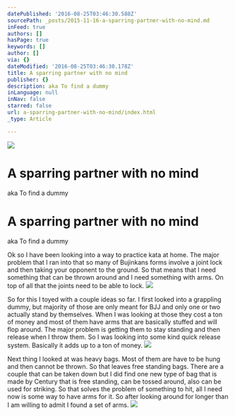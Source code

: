 ```yaml
---
datePublished: '2016-08-25T03:46:30.588Z'
sourcePath: _posts/2015-11-16-a-sparring-partner-with-no-mind.md
inFeed: true
authors: []
hasPage: true
keywords: []
author: []
via: {}
dateModified: '2016-08-25T03:46:30.178Z'
title: A sparring partner with no mind
publisher: {}
description: aka To find a dummy
inLanguage: null
inNav: false
starred: false
url: a-sparring-partner-with-no-mind/index.html
_type: Article

---
```

![](https://the-grid-user-content.s3-us-west-2.amazonaws.com/4a5f02ef-8880-40ec-a0bc-0cd5e1fe0a0c.jpg)

# A sparring partner with no mind

aka To find a dummy

# A sparring partner with no mind

aka To find a dummy

Ok so I have been looking into a way to practice kata at home. The major problem that I ran into that so many of Bujinkans forms involve a joint lock and then taking your opponent to the ground. So that means that I need something that can be thrown around and I need something with arms. On top of all that the joints need to be able to lock.
![](https://the-grid-user-content.s3-us-west-2.amazonaws.com/bc93442a-b417-415f-ad55-d0209926987e.jpg)

So for this I toyed with a couple ideas so far. I first looked into a grappling dummy, but majority of those are only meant for BJJ and only one or two actually stand by themselves. When I was looking at those they cost a ton of money and most of them have arms that are basically stuffed and will flop around. The major problem is getting them to stay standing and then release when I throw them. So I was looking into some kind quick release system. Basically it adds up to a ton of money.
![](https://the-grid-user-content.s3-us-west-2.amazonaws.com/b3733860-961e-4525-9846-00f3a2b6cf5c.png)

Next thing I looked at was heavy bags. Most of them are have to be hung and then cannot be thrown. So that leaves free standing bags. There are a couple that can be taken down but I did find one new type of bag that is made by Century that is free standing, can be tossed around, also can be used for striking. So that solves the problem of something to hit, all I need now is some way to have arms for it. So after looking around for longer than I am willing to admit I found a set of arms.
![](https://the-grid-user-content.s3-us-west-2.amazonaws.com/e1709ac7-14b9-46aa-ab5c-f1b3f7721f21.jpg)